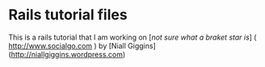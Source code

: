 # Rails tutorial files

This is a rails tutorial that I am working on
[*not sure what a braket star is*] ( http://www.socialgo.com )
by [Niall Giggins] (http://niallgiggins.wordpress.com)

